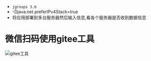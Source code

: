 * `jgroups 3.6`
* -Djava.net.preferIPv4Stack=true
* 将应用部署到多台服务器然后输入信息,看各个服务器是否收到数据信息

# 微信扫码使用gitee工具
![gitee工具](https://s1.ax1x.com/2018/08/10/P60MMF.jpg)
